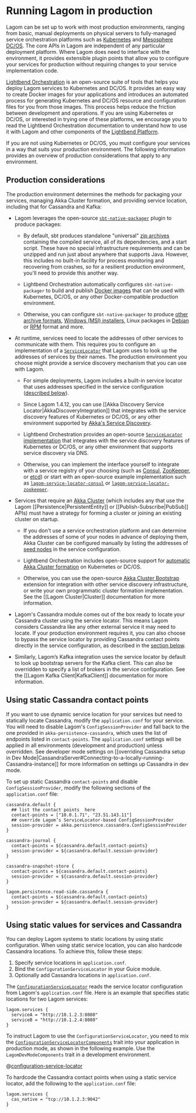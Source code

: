 # Running Lagom in production

Lagom can be set up to work with most production environments, ranging from basic, manual deployments on physical servers to fully-managed service orchestration platforms such as [Kubernetes](https://kubernetes.io/) and [Mesosphere DC/OS](https://dcos.io/). The core APIs in Lagom are independent of any particular deployment platform. Where Lagom does need to interface with the environment, it provides extensible plugin points that allow you to configure your services for production without requiring changes to your service implementation code.

[Lightbend Orchestration](https://developer.lightbend.com/docs/lightbend-orchestration/current/) is an open-source suite of tools that helps you deploy Lagom services to Kubernetes and DC/OS. It provides an easy way to create Docker images for your applications and introduces an automated process for generating Kubernetes and DC/OS resource and configuration files for you from those images. This process helps reduce the friction between development and operations. If you are using Kubernetes or DC/OS, or interested in trying one of these platforms, we encourage you to read the Lightbend Orchestration documentation to understand how to use it with Lagom and other components of the [Lightbend Platform](https://www.lightbend.com/lightbend-platform).

If you are not using Kubernetes or DC/OS, you must configure your services in a way that suits your production environment. The following information provides an overview of production considerations that apply to any environment.

## Production considerations

The production environment determines the methods for packaging your services, managing Akka Cluster formation, and providing service location, including that for Cassandra and Kafka:

* Lagom leverages the open-source [`sbt-native-packager`](https://www.scala-sbt.org/sbt-native-packager/) plugin to produce packages:

    * By default, sbt produces standalone "universal" [zip archives](https://www.scala-sbt.org/sbt-native-packager/formats/universal.html) containing the compiled service, all of its dependencies, and a start script. These have no special infrastructure requirements and can be unzipped and run just about anywhere that supports Java. However, this includes no built-in facility for process monitoring and recovering from crashes, so for a resilient production environment, you'll need to provide this another way.

    * Lightbend Orchestration automatically configures `sbt-native-packager` to build and publish [Docker images](https://developer.lightbend.com/docs/lightbend-orchestration/current/building.html) that can be used with Kubernetes, DC/OS, or any other Docker-compatible production environment.

    * Otherwise, you can configure `sbt-native-packager` to produce [other archive formats](https://www.scala-sbt.org/sbt-native-packager/formats/universal.html#build), [Windows (MSI) installers](https://www.scala-sbt.org/sbt-native-packager/formats/windows.html), Linux packages in [Debian](https://www.scala-sbt.org/sbt-native-packager/formats/debian.html) or [RPM](https://www.scala-sbt.org/sbt-native-packager/formats/rpm.html) format and more.

* At runtime, services need to locate the addresses of other services to communicate with them. This requires you to configure an implementation of a [`ServiceLocator`](api/com/lightbend/lagom/scaladsl/api/ServiceLocator.html) that Lagom uses to look up the addresses of services by their names. The production environment you choose might provide a service discovery mechanism that you can use with Lagom.

    * For simple deployments, Lagom includes a built-in service locator that uses addresses specified in the service configuration ([described below](#Using-static-values-for-services-and-Cassandra)).

    * Since Lagom 1.4.12, you can use  [[Akka Discovery Service Locator|AkkaDiscoveryIntegration]] that integrates with the service discovery features of Kubernetes or DC/OS, or any other environment supported by [Akka's Service Discovery](https://doc.akka.io/docs/akka/2.5/discovery/index.html).

    * Lightbend Orchestration provides an open-source [`ServiceLocator` implementation](https://developer.lightbend.com/docs/lightbend-orchestration/current/features/service-location.html) that integrates with the service discovery features of Kubernetes or DC/OS, or any other environment that supports service discovery via DNS.

    * Otherwise, you can implement the interface yourself to integrate with a service registry of your choosing (such as [Consul](https://www.consul.io/), [ZooKeeper](https://zookeeper.apache.org/), or [etcd](https://coreos.com/etcd/)) or start with an open-source example implementation such as [`lagom-service-locator-consul`](https://github.com/jboner/lagom-service-locator-consul) or [`lagom-service-locator-zookeeper`](https://github.com/jboner/lagom-service-locator-zookeeper).

* Services that require an [Akka Cluster](https://doc.akka.io/docs/akka/current/cluster-usage.html) (which includes any that use the Lagom [[Persistence|PersistentEntity]] or [[Publish-Subscribe|PubSub]] APIs) must have a strategy for forming a cluster or joining an existing cluster on startup.

    * If you don't use a service orchestration platform and can determine the addresses of some of your nodes in advance of deploying them, Akka Cluster can be configured manually by listing the addresses of [seed nodes](https://doc.akka.io/docs/akka/current/cluster-usage.html#joining-to-seed-nodes) in the service configuration.

    * Lightbend Orchestration includes open-source support for [automatic Akka Cluster formation](https://developer.lightbend.com/docs/lightbend-orchestration/current/features/akka-cluster-bootstrap.html) on Kubernetes or DC/OS.

    * Otherwise, you can use the open-source [Akka Cluster Bootstrap](https://developer.lightbend.com/docs/akka-management/current/bootstrap/index.html) extension for integration with other service discovery infrastructure, or write your own programmatic cluster formation implementation. See the [[Lagom Cluster|Cluster]] documentation for more information.

* Lagom's Cassandra module comes out of the box ready to locate your Cassandra cluster using the service locator. This means Lagom considers Cassandra like any other external service it may need to locate. If your production environment requires it, you can also choose to bypass the service locator by providing Cassandra contact points directly in the service configuration, as described in the [section below](#Using-static-Cassandra-contact-points).

* Similarly, Lagom’s Kafka integration uses the service locator by default to look up bootstrap servers for the Kafka client. This can also be overridden to specify a list of brokers in the service configuration. See the [[Lagom Kafka Client|KafkaClient]] documentation for more information.

## Using static Cassandra contact points

If you want to use dynamic service location for your services but need to statically locate Cassandra, modify the `application.conf` for your service. You will need to disable Lagom's `ConfigSessionProvider` and fall back to the one provided in `akka-persistence-cassandra`, which uses the list of endpoints listed in `contact-points`. The `application.conf` settings will be applied in all environments (development and production) unless overridden. See developer mode settings on [[overriding Cassandra setup in Dev Mode|CassandraServer#Connecting-to-a-locally-running-Cassandra-instance]] for more information on settings up Cassandra in dev mode.

To set up static Cassandra `contact-points` and disable `ConfigSessionProvider`, modify the following sections of the `application.conf` file:

```
cassandra.default {
  ## list the contact points  here
  contact-points = ["10.0.1.71", "23.51.143.11"]
  ## override Lagom’s ServiceLocator-based ConfigSessionProvider
  session-provider = akka.persistence.cassandra.ConfigSessionProvider
}

cassandra-journal {
  contact-points = ${cassandra.default.contact-points}
  session-provider = ${cassandra.default.session-provider}
}

cassandra-snapshot-store {
  contact-points = ${cassandra.default.contact-points}
  session-provider = ${cassandra.default.session-provider}
}

lagom.persistence.read-side.cassandra {
  contact-points = ${cassandra.default.contact-points}
  session-provider = ${cassandra.default.session-provider}
}
```

## Using static values for services and Cassandra

You can deploy Lagom systems to static locations by using static configuration. When using static service location, you can also hardcode Cassandra locations. To achieve this, follow these steps:

1. Specify service locations in `application.conf`.
2. Bind the `ConfigurationServiceLocator` in your Guice module.
3. Optionally add Cassandra locations in `application.conf`.


The [`ConfigurationServiceLocator`](api/com/lightbend/lagom/scaladsl/client/ConfigurationServiceLocator.html) reads the service locator configuration from Lagom's `application.conf` file.  Here is an example that specifies static locations for two Lagom services:

```
lagom.services {
  serviceA = "http://10.1.2.3:8080"
  serviceB = "http://10.1.2.4:8080"
}
```

To instruct Lagom to use the `ConfigurationServiceLocator`, you need to mix the [`ConfigurationServiceLocatorComponents`](api/com/lightbend/lagom/scaladsl/client/ConfigurationServiceLocatorComponents.html) trait into your application in production mode, as shown in the following example. Use the `LagomDevModeComponents` trait in a development environment.

@[configuration-service-locator](code/ProductionOverview.scala)

To hardcode the Cassandra contact points when using a static service locator, add the following to the `application.conf` file:

```
lagom.services {
  cas_native = "tcp://10.1.2.3:9042"
}
```



